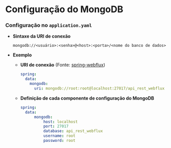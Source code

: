 # Configuração do MongoDB

### Configuração no `application.yaml`

* **Sintaxe da URI de conexão**

  `mongodb://<usuário>:<senha>@<host>:<porta>/<nome do banco de dados>` 

* **Exemplo**

  * **URI de conexão** (Fonte: [spring-webflux](https://github.com/Aprendendo-programacao/spring-webflux))

    ```yaml
    spring:
      data:
        mongodb:
          uri: mongodb://root:root@localhost:27017/api_rest_webflux
    ```

  * **Definição de cada componente de configuração do MongoDB**

    ```yaml
    spring:
      data:
          mongodb:
              host: localhost
              port: 27017
              database: api_rest_webflux 
              username: root
              password: root
    ```